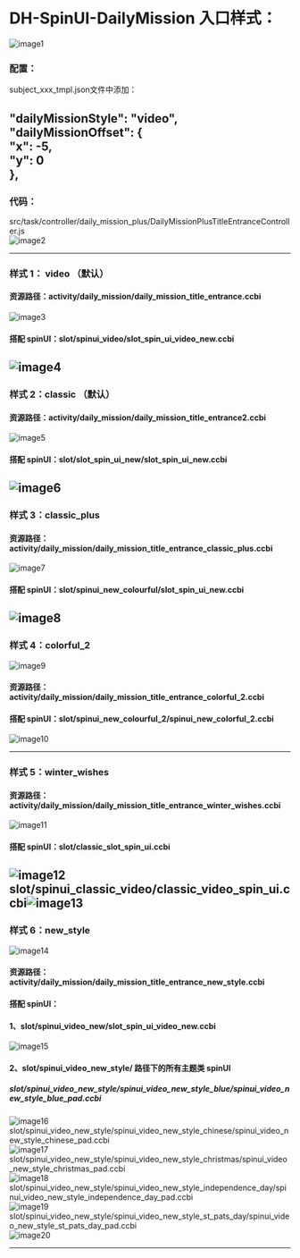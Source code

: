 # DH-SpinUI-DailyMission 入口样式：

![image1](/assets/826d07ec9b9e781c876be3bcd0f33f72.png)

### 配置：

subject\_xxx\_tmpl.json文件中添加：

**"dailyMissionStyle"**: **"video"**,  
**"dailyMissionOffset"**: {  
 **"x"**: \-5,  
 **"y"**: 0  
},  
---

### 代码：

src/task/controller/daily\_mission\_plus/DailyMissionPlusTitleEntranceController.js  
![image2](/assets/7b52016fec3c8076561ad02cbe591e48.png)

---

### 样式 1： video （默认）

#### 资源路径：activity/daily\_mission/daily\_mission\_title\_entrance.ccbi

![image3](/assets/dab08065a7c3e8a6f493c343a956abcf.png)

#### 搭配 spinUI：slot/spinui\_video/slot\_spin\_ui\_video\_new.ccbi

![image4](/assets/60fc0fe83bc233bc6f9b9c7e0c8f0bd8.png)  
---

### 样式 2：classic （默认）

#### 资源路径：activity/daily\_mission/daily\_mission\_title\_entrance2.ccbi

![image5](/assets/6958e14b326d5a5fedd2b49f497e92b4.png)

#### 搭配 spinUI：slot/slot\_spin\_ui\_new/slot\_spin\_ui\_new.ccbi

![image6](/assets/796b34058a2feabdbb56ccde7e627223.png)  
---

### 样式 3：classic\_plus

#### 资源路径：activity/daily\_mission/daily\_mission\_title\_entrance\_classic\_plus.ccbi

![image7](/assets/9230f2b06a885573738220e0a2d24ab3.png)

#### 搭配 spinUI：slot/spinui\_new\_colourful/slot\_spin\_ui\_new.ccbi

![image8](/assets/9af70364863ee2541b11a42b0c1df744.png)  
---

### 样式 4：colorful\_2

![image9](/assets/f219ea0038aac36cc1de60607bdd486a.png)

#### 资源路径：activity/daily\_mission/daily\_mission\_title\_entrance\_colorful\_2.ccbi

#### 搭配 spinUI：slot/spinui\_new\_colourful\_2/spinui\_new\_colorful\_2.ccbi

![image10](/assets/3e0e2fa5c7bdb07c527a291f115c7add.png)

---

### 样式 5：winter\_wishes

#### 资源路径：activity/daily\_mission/daily\_mission\_title\_entrance\_winter\_wishes.ccbi

![image11](/assets/e1418060dc0817587ff06581ddd896c0.png)

#### 搭配 spinUI：slot/classic\_slot\_spin\_ui.ccbi

![image12](/assets/27f9eeecbcfa7a22de957b27b610f35c.png)  
slot/spinui\_classic\_video/classic\_video\_spin\_ui.ccbi![image13](/assets/3d836cba4e9ff727d2d88d631e8b688b.png)  
---

### 样式 6：new\_style

![image14](/assets/ec032e3efc5cba889cbb640439d50f61.png)

#### 资源路径：activity/daily\_mission/daily\_mission\_title\_entrance\_new\_style.ccbi

#### 搭配 spinUI：

#### 1、slot/spinui\_video\_new/slot\_spin\_ui\_video\_new.ccbi

![image15](/assets/27eac696a8d6e5369a3bd664d8efc082.png)

#### 2、slot/spinui\_video\_new\_style/ 路径下的所有主题类 spinUI

##### slot/spinui\_video\_new\_style/spinui\_video\_new\_style\_blue/spinui\_video\_new\_style\_blue\_pad.ccbi

![image16](/assets/c11e4866e8673148ae73089f9646ddf6.png)  
slot/spinui\_video\_new\_style/spinui\_video\_new\_style\_chinese/spinui\_video\_new\_style\_chinese\_pad.ccbi  
![image17](/assets/cca303a873e048081ce19d1c759f3ca1.png)  
slot/spinui\_video\_new\_style/spinui\_video\_new\_style\_christmas/spinui\_video\_new\_style\_christmas\_pad.ccbi  
![image18](/assets/4fdc231da533dde4fbe1f1660bf1ea94.png)  
slot/spinui\_video\_new\_style/spinui\_video\_new\_style\_independence\_day/spinui\_video\_new\_style\_independence\_day\_pad.ccbi  
![image19](/assets/db16dc5e1cf0683948f8bb71b44c1349.png)  
slot/spinui\_video\_new\_style/spinui\_video\_new\_style\_st\_pats\_day/spinui\_video\_new\_style\_st\_pats\_day\_pad.ccbi  
![image20](/assets/b87aa0ebd52fa2c99acc901f64fd955b.png) 

---







































